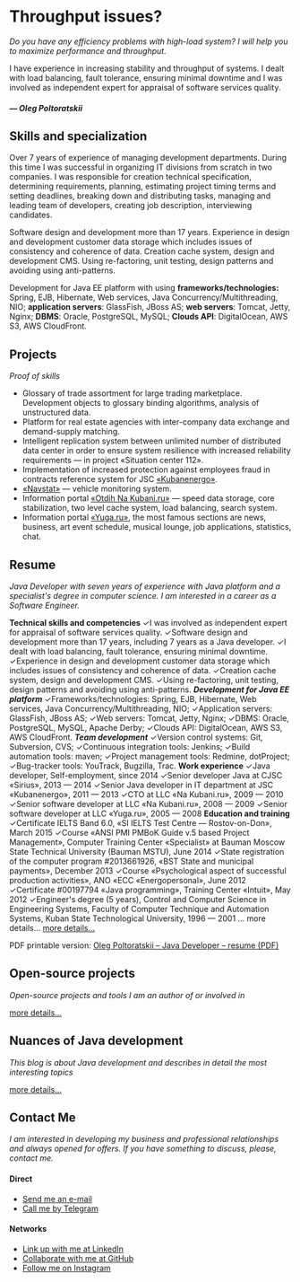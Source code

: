 # Throughput issues?

*Do you have any efficiency problems with high-load system? I will help you to maximize performance and throughput.*

I have experience in increasing stability and throughput of systems. I dealt with load balancing, fault tolerance, ensuring minimal downtime and I was involved as independent expert for appraisal of software services quality.

##### — Oleg Poltoratskii

## Skills and specialization

Over 7 years of experience of managing development departments. During this time I was successful in organizing IT divisions from scratch in two companies. I was responsible for creation technical specification, determining requirements, planning, estimating project timing terms and setting deadlines, breaking down and distributing tasks, managing and leading team of developers, creating job description, interviewing candidates.

Software design and development more than 17 years. Experience in design and development customer data storage which includes issues of consistency and coherence of data. Creation cache system, design and development CMS. Using re-factoring, unit testing, design patterns and avoiding using anti-patterns. 

Development for Java EE platform with using **frameworks/technologies:** Spring, EJB, Hibernate, Web services, Java Concurrency/Multithreading, NIO; **application servers**: GlassFish, JBoss AS; **web servers**: Tomcat, Jetty, Nginx; **DBMS**: Oracle, PostgreSQL, MySQL; **Clouds API**: DigitalOcean, AWS S3, AWS CloudFront. 

## Projects

*Proof of skills*

- Glossary of trade assortment for large trading marketplace. Development objects to glossary binding algorithms, analysis of unstructured data.
- Platform for real estate agencies with inter-company data exchange and demand-supply matching.
- Intelligent replication system between unlimited number of distributed data center in order to ensure system resilience with increased reliability requirements — in project «Situation center 112».
- Implementation of increased protection against employees fraud in contracts reference system for JSC [«Kubanenergo»](http://kubanenergo.ru/eng/).
- [«Navstat»](http://navstat.ru) — vehicle monitoring system.
- Information portal [«Otdih Na Kubani.ru»](http://otdih.nakubani.ru) — speed data storage, core stabilization, two level cache system, load balancing, search system.
- Information portal [«Yuga.ru»](http://yuga.ru), the most famous sections are news, business, art event schedule, musical lounge, job applications, statistics, chat.


## Resume

*Java Developer with seven years of experience with Java platform and a specialist's degree in computer science. I am interested in a career as a Software Engineer.*

**Technical skills and competencies** ✓I was involved as independent expert for appraisal of software services quality. ✓Software design and development more than 17 years, including 7 years as a Java developer. ✓I dealt with load balancing, fault tolerance, ensuring minimal downtime. ✓Experience in design and development customer data storage which includes issues of consistency and coherence of data. ✓Creation cache system, design and development CMS. ✓Using re-factoring, unit testing, design patterns and avoiding using anti-patterns. _**Development for Java EE platform**_ ✓Frameworks/technologies: Spring, EJB, Hibernate, Web services, Java Concurrency/Multithreading, NIO; ✓Application servers: GlassFish, JBoss AS; ✓Web servers: Tomcat, Jetty, Nginx; ✓DBMS: Oracle, PostgreSQL, MySQL, Apache Derby; ✓Clouds API: DigitalOcean, AWS S3, AWS CloudFront. _**Team development**_ ✓Version control systems: Git, Subversion, CVS; ✓Continuous integration tools: Jenkins; ✓Build automation tools: maven; ✓Project management tools: Redmine, dotProject; ✓Bug-tracker tools: YouTrack, Bugzilla, Trac. **Work experience** ✓Java developer, Self-employment, since 2014 ✓Senior developer Java at CJSC «Sirius», 2013 — 2014 ✓Senior Java developer in IT department at JSC «Kubanenergo», 2011 — 2013 ✓CTO at LLC «Na Kubani.ru», 2009 — 2010 ✓Senior software developer at LLC «Na Kubani.ru», 2008 — 2009 ✓Senior software developer at LLC «Yuga.ru», 2005 — 2008 **Education and training** ✓Certificate IELTS Band 6.0, «SI IELTS Test Centre — Rostov-on-Don», March 2015 ✓Course «ANSI PMI PMBoK Guide v.5 based Project Management», Computer Training Center «Specialist» at Bauman Moscow State Technical University (Bauman MSTU), June 2014 ✓State registration of the computer program #2013661926, «BST State and municipal payments», December 2013 ✓Course «Psychological aspect of successful production activities», ANO «ECC «Energopersonal», June 2012 ✓Certificate #00197794 «Java programming», Training Center «Intuit», May 2012 ✓Engineer's degree (5 years), Control and Computer Science in Engineering Systems, Faculty of Computer Technique and Automation Systems, Kuban State Technological University, 1996 — 2001 ... more details... [more details…](https://poltora.info/cv/) 

PDF printable version: [Oleg Poltoratskii – Java Developer – resume (PDF)](https://poltora.info/cv/Oleg-Poltoratskii-Developer-CV.pdf)


## Open-source projects

*Open-source projects and tools I am an author of or involved in*

[more details…](https://poltora.info/project/) 


## Nuances of Java development

*This blog is about Java development and describes in detail the most interesting topics*

[more details…](https://poltora.info/blog/) 


## Contact Me

*I am interested in developing my business and professional relationships and always opened for offers. If you have something to discuss, please, contact me.*


#### Direct

- [Send me an e-mail](mailto:oleg@poltora.info)
- [Call me by Telegram](https://t.me/olegpoltora)


#### Networks

- [Link up with me at LinkedIn](https://www.linkedin.com/in/poltora)
- [Collaborate with me at GitHub](https://github.com/olegpoltora)
- [Follow me on Instagram](https://www.instagram.com/oleg.poltora/)







<!--
**olegpoltora/olegpoltora** is a ✨ _special_ ✨ repository because its `README.md` (this file) appears on your GitHub profile.

Here are some ideas to get you started:

- 🔭 I’m currently working on ...
- 🌱 I’m currently learning ...
- 👯 I’m looking to collaborate on ...
- 🤔 I’m looking for help with ...
- 💬 Ask me about ...
- 📫 How to reach me: ...
- 😄 Pronouns: ...
- ⚡ Fun fact: ...
-->
